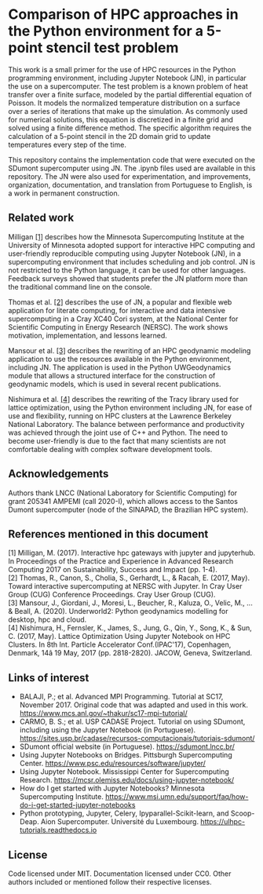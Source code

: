 # Comparison of HPC approaches in the Python environment for a 5-point stencil test problem

This work is a small primer for the use of HPC resources in the Python programming environment, including Jupyter Notebook (JN), in particular the use on a supercomputer. The test problem is a known problem of heat transfer over a finite surface, modeled by the partial differential equation of Poisson. It models the normalized temperature distribution on a surface over a series of iterations that make up the simulation. As commonly used for numerical solutions, this equation is discretized in a finite grid and solved using a finite difference method. The specific algorithm requires the calculation of a 5-point stencil in the 2D domain grid to update temperatures every step of the time.

This repository contains the implementation code that were executed on the SDumont supercomputer using JN. The .ipynb files used are available in this repository. The JN were also used for experimentation, and improvements, organization, documentation, and translation from Portuguese to English, is a work in permanent construction.


## Related work

Milligan [[1]](#1) describes how the Minnesota Supercomputing Institute at the University of Minnesota adopted support for interactive HPC computing and user-friendly reproducible computing using Jupyter Notebook (JN), in a supercomputing environment that includes scheduling and job control. JN is not restricted to the Python language, it can be used for other languages. Feedback surveys showed that students prefer the JN platform more than the traditional command line on the console.

Thomas et al. [[2]](#2) describes the use of JN, a popular and flexible web application for literate computing, for interactive and data intensive supercomputing in a Cray XC40 Cori system, at the National Center for Scientific Computing in Energy Research (NERSC). The work shows motivation, implementation, and lessons learned.

Mansour et al. [[3]](#3) describes the rewriting of an HPC geodynamic modeling application to use the resources available in the Python environment, including JN. The application is used in the Python UWGeodynamics module that allows a structured interface for the construction of geodynamic models, which is used in several recent publications.

Nishimura et al. [[4]](#4) describes the rewriting of the Tracy library used for lattice optimization, using the Python environment including JN, for ease of use and flexibility, running on HPC clusters at the Lawrence Berkeley National Laboratory. The balance between performance and productivity was achieved through the joint use of C++ and Python. The need to become user-friendly is due to the fact that many scientists are not comfortable dealing with complex software development tools.


## Acknowledgements

Authors thank LNCC (National Laboratory for Scientific Computing) for grant 205341 AMPEMI (call 2020-I), which allows access to the Santos Dumont supercomputer (node of the SINAPAD, the Brazilian HPC system).


## References mentioned in this document

<div id="1">[1] Milligan, M. (2017). Interactive hpc gateways with jupyter and jupyterhub. In Proceedings of the Practice and Experience in Advanced Research Computing 2017 on Sustainability, Success and Impact (pp. 1-4). </div>
<div id="2">[2] Thomas, R., Canon, S., Cholia, S., Gerhardt, L., & Racah, E. (2017, May). Toward interactive supercomputing at NERSC with Jupyter. In Cray User Group (CUG) Conference Proceedings. Cray User Group (CUG). </div>
<div id="3">[3] Mansour, J., Giordani, J., Moresi, L., Beucher, R., Kaluza, O., Velic, M., ... & Beall, A. (2020). Underworld2: Python geodynamics modelling for desktop, hpc and cloud. </div>
<div id="4">[4] Nishimura, H., Fernsler, K., James, S., Jung, G., Qin, Y., Song, K., & Sun, C. (2017, May). Lattice Optimization Using Jupyter Notebook on HPC Clusters. In 8th Int. Particle Accelerator Conf.(IPAC'17), Copenhagen, Denmark, 14â 19 May, 2017 (pp. 2818-2820). JACOW, Geneva, Switzerland. </div>


## Links of interest

* BALAJI, P.; et al. Advanced MPI Programming. Tutorial at SC17, November 2017. Original code that was adapted and used in this work. https://www.mcs.anl.gov/~thakur/sc17-mpi-tutorial/
* CARMO, B. S.; et al. USP CADASE Project. Tutorial on using SDumont, including using the Jupyter Notebook (in Portuguese). https://sites.usp.br/cadase/recursos-computacionais/tutoriais-sdumont/
* SDumont official website (in Portuguese). https://sdumont.lncc.br/
* Using Jupyter Notebooks on Bridges. Pittsburgh Supercomputing Center. https://www.psc.edu/resources/software/jupyter/
* Using Jupyter Notebook. Mississippi Center for Supercomputing Research. https://mcsr.olemiss.edu/docs/using-jupyter-notebook/
* How do I get started with Jupyter Notebooks? Minnesota Supercomputing Institute. https://www.msi.umn.edu/support/faq/how-do-i-get-started-jupyter-notebooks
* Python prototyping, Jupyter, Celery, Ipyparallel-Scikit-learn, and Scoop-Deap. Aion Supercomputer. Université du Luxembourg. https://ulhpc-tutorials.readthedocs.io


## License

Code licensed under MIT. Documentation licensed under CC0. Other authors included or mentioned follow their respective licenses. 
